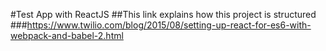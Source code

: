 #Test App with ReactJS
##This link explains how this project is structured
###https://www.twilio.com/blog/2015/08/setting-up-react-for-es6-with-webpack-and-babel-2.html
